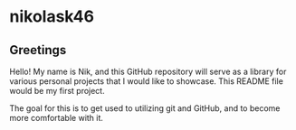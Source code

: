 # nikolask46

## Greetings

Hello! My name is Nik, and this GitHub repository will serve as a library for various personal projects that I would like to showcase. This README file would be my first project.

The goal for this is to get used to utilizing git and GitHub, and to become more comfortable with it. 
